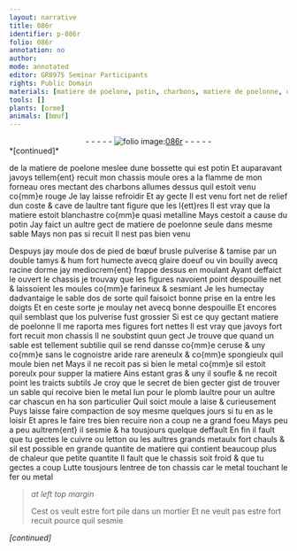 ```yaml
---
layout: narrative
title: 086r
identifier: p-086r
folio: 086r
annotation: no
author:
mode: annotated
editor: GR8975 Seminar Participants
rights: Public Domain
materials: [matiere de poelone, potin, charbons, matiere de poelonne, os de pied de bœuf, glaire doeuf, vin, racine dorme, os, ceruse, metal, plomb, cuivre, letton, grands metaulx, fer]
tools: []
plants: [orme]
animals: [bœuf]
---
```


<div class="folio" align="center">- - - - - <a href="http://gallica.bnf.fr/ark:/12148/btv1b10500001g/f177.image" target="_blank"><img src="https://cu-mkp.github.io/2017-workshop-edition/assets/photo-icon.png" alt="folio image: " style="display:inline-block; margin-bottom:-3px;"/>086r</a> - - - - - </div>   
*[continued]*
  
de la <span class="m">matiere de poelone</span> meslee dune bossette qui est <span class="m">potin</span> Et auparavant javoys tellem{ent} recuit mon chassis moule ores a la flamme de mon forneau ores mectant des <span class="m">charbons</span> allumes dessus quil estoit venu co{mm}e rouge Je lay laisse refroidir Et ay gecte Il est venu fort net de relief dun coste & cave de laultre tant figure que les l{ett}res Il est vray que la matiere estoit blanchastre co{mm}e quasi metalline Mays cestoit a cause du <span class="m">potin</span> Jay faict un aultre gect de <span class="m">matiere de poelonne</span> seule dans mesme sable Mays non pas si recuit Il nest pas bien venu
 
Despuys jay moule d<span class="m">os de pied de <span class="al">bœuf</span></span> brusle pulverise & tamise par un double tamys & hum fort humecte avecq <span class="m">glaire doeuf</span> ou <span class="m">vin</span> bouilly avecq <span class="m">racine d<span class="pa">orme</span></span> jay mediocrem{ent} frappe dessus en moulant Ayant deffaict le ouvert le chassis je trouvay que les figures navoient point despouille net & laissoient les moules co{mm}e farineux & sesmiant Je les humectay dadvantaige le sable d<span class="m">os</span> de sorte quil faisoict bonne prise en la entre les doigts Et en ceste sorte je moulay net avecq bonne despouille Et encores quil semblast que l<span class="m">os</span> pulverise fust grossier Si est ce quy gectant <span class="m">matiere de poelonne</span> Il me raporta mes figures fort nettes Il est vray que javoys fort fort recuit mon chassis Il ne soubstint quun gect Je trouve que quand un sable est tellement subtilie quil se rend dansse co{mm}e <span class="m">ceruse</span> & uny co{mm}e sans le cognoistre aride rare areneulx & co{mm}e spongieulx quil moule bien net Mays il ne recoit pas si bien le <span class="m">metal</span> co{mm}e sil estoit poreulx pour supper la matiere Ains estant gras & uny il soufle & ne recoit point les traicts subtils Je croy que le secret de bien gecter gist de trouver un sable qui recoive bien le <span class="m">metal</span> lun pour le <span class="m">plomb</span> laultre pour un aultre car chascun en ha son particulier Quil soict moule a laise & curieusement Puys laisse faire compaction de soy mesme quelques jours si tu en as le loisir Et apres le faire tres bien recuire non a coup ne a grand foeu Mays peu a peu aultrem{ent} il sesmie & ha tousjours quelque deffault En fin il fault que tu gectes le <span class="m">cuivre</span> ou <span class="m">letton</span> ou les aultres <span class="m">grands metaulx</span> fort chauls & sil est possible en grande quantite de matiere qui contient beaucoup plus de chaleur que petite quantite Il fault que le chassis soit froid & que tu gectes a coup Lutte tousjours lentree de ton chassis car le <span class="m">metal</span> touchant le <span class="m">fer</span> ou <span class="m">metal</span>
 
> *at left top margin*
> 
>   Cest <span class="m">os</span> veult estre fort pile dans un mortier Et ne veult pas estre fort recuit pource quil sesmie
 
*[continued]*
 